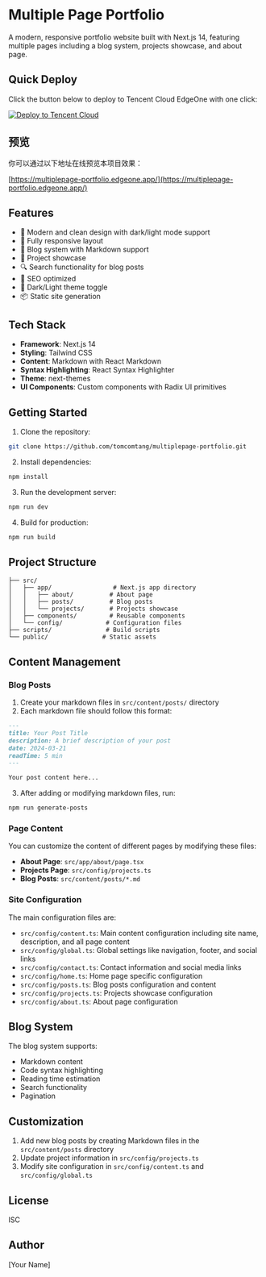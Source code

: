# Multiple Page Portfolio

A modern, responsive portfolio website built with Next.js 14, featuring multiple pages including a blog system, projects showcase, and about page.

## Quick Deploy

Click the button below to deploy to Tencent Cloud EdgeOne with one click:

[![Deploy to Tencent Cloud](https://img.shields.io/badge/Deploy%20to-Tencent%20Cloud-blue)](https://edgeone.ai/pages/new?template=https://github.com/tomcomtang/minimalist-portfolio&output-directory=./out&build-command=npm%20run%20build&install-command=npm%20install)

## 预览

你可以通过以下地址在线预览本项目效果：

[https://multiplepage-portfolio.edgeone.app/](https://multiplepage-portfolio.edgeone.app/)

## Features

- 🎨 Modern and clean design with dark/light mode support
- 📱 Fully responsive layout
- 📝 Blog system with Markdown support
- 🚀 Project showcase
- 🔍 Search functionality for blog posts
- 🎯 SEO optimized
- 🌙 Dark/Light theme toggle
- 📦 Static site generation

## Tech Stack

- **Framework**: Next.js 14
- **Styling**: Tailwind CSS
- **Content**: Markdown with React Markdown
- **Syntax Highlighting**: React Syntax Highlighter
- **Theme**: next-themes
- **UI Components**: Custom components with Radix UI primitives

## Getting Started

1. Clone the repository:

```bash
git clone https://github.com/tomcomtang/multiplepage-portfolio.git
```

2. Install dependencies:

```bash
npm install
```

3. Run the development server:

```bash
npm run dev
```

4. Build for production:

```bash
npm run build
```

## Project Structure

```
├── src/
│   ├── app/                 # Next.js app directory
│   │   ├── about/          # About page
│   │   ├── posts/          # Blog posts
│   │   └── projects/       # Projects showcase
│   ├── components/         # Reusable components
│   └── config/            # Configuration files
├── scripts/               # Build scripts
└── public/               # Static assets
```

## Content Management

### Blog Posts

1. Create your markdown files in `src/content/posts/` directory
2. Each markdown file should follow this format:

```markdown
---
title: Your Post Title
description: A brief description of your post
date: 2024-03-21
readTime: 5 min
---

Your post content here...
```

3. After adding or modifying markdown files, run:

```bash
npm run generate-posts
```

### Page Content

You can customize the content of different pages by modifying these files:

- **About Page**: `src/app/about/page.tsx`
- **Projects Page**: `src/config/projects.ts`
- **Blog Posts**: `src/content/posts/*.md`

### Site Configuration

The main configuration files are:

- `src/config/content.ts`: Main content configuration including site name, description, and all page content
- `src/config/global.ts`: Global settings like navigation, footer, and social links
- `src/config/contact.ts`: Contact information and social media links
- `src/config/home.ts`: Home page specific configuration
- `src/config/posts.ts`: Blog posts configuration and content
- `src/config/projects.ts`: Projects showcase configuration
- `src/config/about.ts`: About page configuration

## Blog System

The blog system supports:

- Markdown content
- Code syntax highlighting
- Reading time estimation
- Search functionality
- Pagination

## Customization

1. Add new blog posts by creating Markdown files in the `src/content/posts` directory
2. Update project information in `src/config/projects.ts`
3. Modify site configuration in `src/config/content.ts` and `src/config/global.ts`

## License

ISC

## Author

[Your Name]
